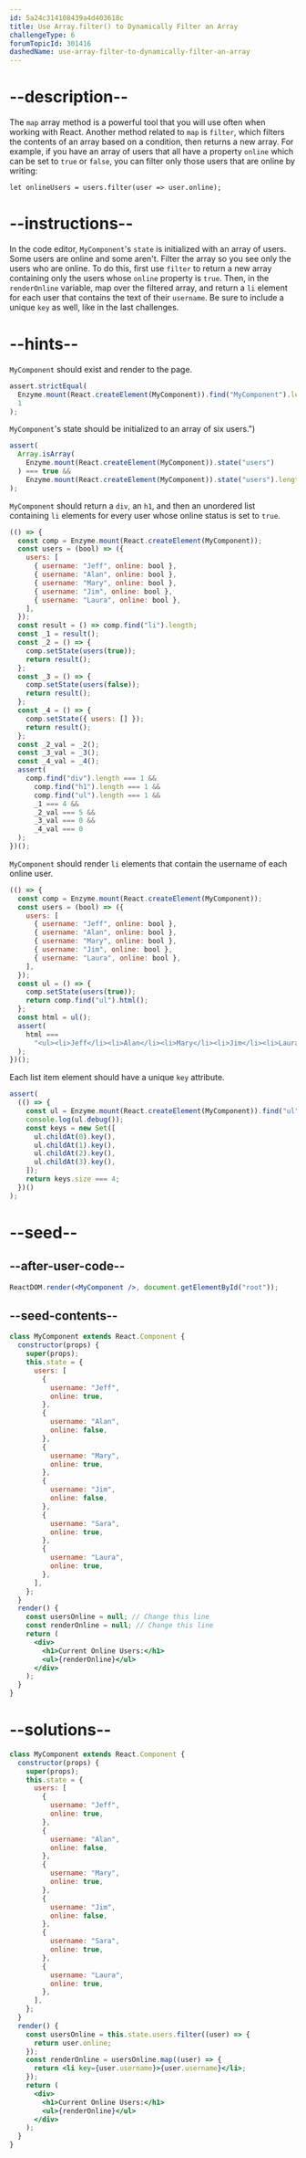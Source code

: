 ```yaml
---
id: 5a24c314108439a4d403618c
title: Use Array.filter() to Dynamically Filter an Array
challengeType: 6
forumTopicId: 301416
dashedName: use-array-filter-to-dynamically-filter-an-array
---
```


# --description--

The `map` array method is a powerful tool that you will use often when working with React. Another method related to `map` is `filter`, which filters the contents of an array based on a condition, then returns a new array. For example, if you have an array of users that all have a property `online` which can be set to `true` or `false`, you can filter only those users that are online by writing:

`let onlineUsers = users.filter(user => user.online);`

# --instructions--

In the code editor, `MyComponent`'s `state` is initialized with an array of users. Some users are online and some aren't. Filter the array so you see only the users who are online. To do this, first use `filter` to return a new array containing only the users whose `online` property is `true`. Then, in the `renderOnline` variable, map over the filtered array, and return a `li` element for each user that contains the text of their `username`. Be sure to include a unique `key` as well, like in the last challenges.

# --hints--

`MyComponent` should exist and render to the page.

```js
assert.strictEqual(
  Enzyme.mount(React.createElement(MyComponent)).find("MyComponent").length,
  1
);
```

`MyComponent`'s state should be initialized to an array of six users.")

```js
assert(
  Array.isArray(
    Enzyme.mount(React.createElement(MyComponent)).state("users")
  ) === true &&
    Enzyme.mount(React.createElement(MyComponent)).state("users").length === 6
);
```

`MyComponent` should return a `div`, an `h1`, and then an unordered list containing `li` elements for every user whose online status is set to `true`.

```js
(() => {
  const comp = Enzyme.mount(React.createElement(MyComponent));
  const users = (bool) => ({
    users: [
      { username: "Jeff", online: bool },
      { username: "Alan", online: bool },
      { username: "Mary", online: bool },
      { username: "Jim", online: bool },
      { username: "Laura", online: bool },
    ],
  });
  const result = () => comp.find("li").length;
  const _1 = result();
  const _2 = () => {
    comp.setState(users(true));
    return result();
  };
  const _3 = () => {
    comp.setState(users(false));
    return result();
  };
  const _4 = () => {
    comp.setState({ users: [] });
    return result();
  };
  const _2_val = _2();
  const _3_val = _3();
  const _4_val = _4();
  assert(
    comp.find("div").length === 1 &&
      comp.find("h1").length === 1 &&
      comp.find("ul").length === 1 &&
      _1 === 4 &&
      _2_val === 5 &&
      _3_val === 0 &&
      _4_val === 0
  );
})();
```

`MyComponent` should render `li` elements that contain the username of each online user.

```js
(() => {
  const comp = Enzyme.mount(React.createElement(MyComponent));
  const users = (bool) => ({
    users: [
      { username: "Jeff", online: bool },
      { username: "Alan", online: bool },
      { username: "Mary", online: bool },
      { username: "Jim", online: bool },
      { username: "Laura", online: bool },
    ],
  });
  const ul = () => {
    comp.setState(users(true));
    return comp.find("ul").html();
  };
  const html = ul();
  assert(
    html ===
      "<ul><li>Jeff</li><li>Alan</li><li>Mary</li><li>Jim</li><li>Laura</li></ul>"
  );
})();
```

Each list item element should have a unique `key` attribute.

```js
assert(
  (() => {
    const ul = Enzyme.mount(React.createElement(MyComponent)).find("ul");
    console.log(ul.debug());
    const keys = new Set([
      ul.childAt(0).key(),
      ul.childAt(1).key(),
      ul.childAt(2).key(),
      ul.childAt(3).key(),
    ]);
    return keys.size === 4;
  })()
);
```

# --seed--

## --after-user-code--

```jsx
ReactDOM.render(<MyComponent />, document.getElementById("root"));
```

## --seed-contents--

```jsx
class MyComponent extends React.Component {
  constructor(props) {
    super(props);
    this.state = {
      users: [
        {
          username: "Jeff",
          online: true,
        },
        {
          username: "Alan",
          online: false,
        },
        {
          username: "Mary",
          online: true,
        },
        {
          username: "Jim",
          online: false,
        },
        {
          username: "Sara",
          online: true,
        },
        {
          username: "Laura",
          online: true,
        },
      ],
    };
  }
  render() {
    const usersOnline = null; // Change this line
    const renderOnline = null; // Change this line
    return (
      <div>
        <h1>Current Online Users:</h1>
        <ul>{renderOnline}</ul>
      </div>
    );
  }
}
```

# --solutions--

```jsx
class MyComponent extends React.Component {
  constructor(props) {
    super(props);
    this.state = {
      users: [
        {
          username: "Jeff",
          online: true,
        },
        {
          username: "Alan",
          online: false,
        },
        {
          username: "Mary",
          online: true,
        },
        {
          username: "Jim",
          online: false,
        },
        {
          username: "Sara",
          online: true,
        },
        {
          username: "Laura",
          online: true,
        },
      ],
    };
  }
  render() {
    const usersOnline = this.state.users.filter((user) => {
      return user.online;
    });
    const renderOnline = usersOnline.map((user) => {
      return <li key={user.username}>{user.username}</li>;
    });
    return (
      <div>
        <h1>Current Online Users:</h1>
        <ul>{renderOnline}</ul>
      </div>
    );
  }
}
```
